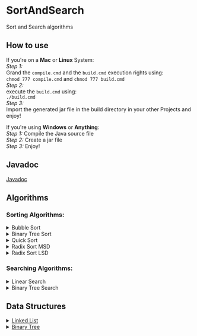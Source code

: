 # SortAndSearch
Sort and Search algorithms

## How to use
If you're on a **Mac** or **Linux** System:<br />
_Step 1:_<br />
Grand the ```compile.cmd``` and the ```build.cmd``` execution rights using:<br />
```chmod 777 compile.cmd``` and ```chmod 777 build.cmd```<br />
_Step 2:_<br />
execute the ```build.cmd``` using:<br />
```./build.cmd```<br />
_Step 3:_<br />
Import the generated jar file in the build directory in your other Projects and enjoy!

If you're using **Windows** or **Anything**:<br />
_Step 1:_ Compile the Java source file<br />
_Step 2:_ Create a jar file<br />
_Step 3:_ Enjoy!

## Javadoc
[Javadoc](https://severin-nitsche.github.io/SortAndSearch-Documentation/doc/severinnitsche/com/github/package-summary.html)

## Algorithms

### Sorting Algorithms:

<details>
  <summary>Bubble Sort</summary>
  <p>Bubble Sort works by going through a list and comparing adjacent elements and swapping them if unsorted. This procedure is repeated until the list is fully sorted.</p>
</details>
<details>
  <summary>Binary Tree Sort</summary>
  <p>Binary Tree Sort works by going through a list and inserting its elements into a tree structure, which, branching out from one root node, consists of several nodes that, besides one value, each keep two references: One to a node with a higher value, and anotherone to a node with a lower value. If one imagines the higher value references as branching out right and the lower value references as branching out left, themost right node in the newly populated tree includes the highest and the most left the lowest value. Knowing this its a breeze to desolve the tree and obtain a sorted list.</p>
</details>
<details>
  <summary>Quick Sort</summary>
  <p>Quick Sort works by choosing a pivot Element from the unsorted list and then creating two lists, one with all values that are lower than the pivot and another one with all values that are higher than the pivot. Quick Sort is then used on this lists again and the result of them is then concatenated to each other with the pivot in the middle. This recursive behavior will only be terminated when the list given to Quick Sort is fully sorted.</p>
</details>
<details>
  <summary>Radix Sort MSD</summary>
  <p>Radix Sort MSD works by grouping the values of a list together depending on their Most Significant Digit, theses groups are than grouped even further until there is no digit left. Then all the tiny Groups are concatenated in order again.</p>
</details>
<details>
  <summary>Radix Sort LSD</summary>
  <p>Radix Sort LSD works by grouping the values of a list together depending on their lowest significant digit. These emerged groups are then concatenated in order and the process is repeated with the next more significant digit.</p>
</details>

### Searching Algorithms:

<details>
  <summary>Linear Search</summary>
  <p>Linear Search works by going through a List and returning whenever the searched element is found.</p>
</details>
<details>
  <summary>Binary Tree Search</summary>
  <p>Binary Tree Search works by comparing the searched element with the current node (starting at the route) and from there going into the 'right' direction, eg. if the element is greater than the node Binary Search would traverse to the Node with the higher values.</p>
</details>

## Data Structures

<details>
  <summary><a href="https://severin-nitsche.github.io/SortAndSearch-Documentation/doc/severinnitsche/com/github/SortAndSearch.LinkedList.html">Linked List</a> </summary>
  <p>A Linked List is a data structure that consists of several nodes that each contain a reference to the next element in the chain.</p>
</details>
<details>
  <summary><a href="https://severin-nitsche.github.io/SortAndSearch-Documentation/doc/severinnitsche/com/github/SortAndSearch.BinaryTree.html">Binary Tree</a>
  </summary>
  <p>...a tree structure, which, branching out from one root node, consists of several nodes that, besides one value, each keep two references: One to a node with a higher value, and anotherone to a node with a lower value...</p>
</details>
